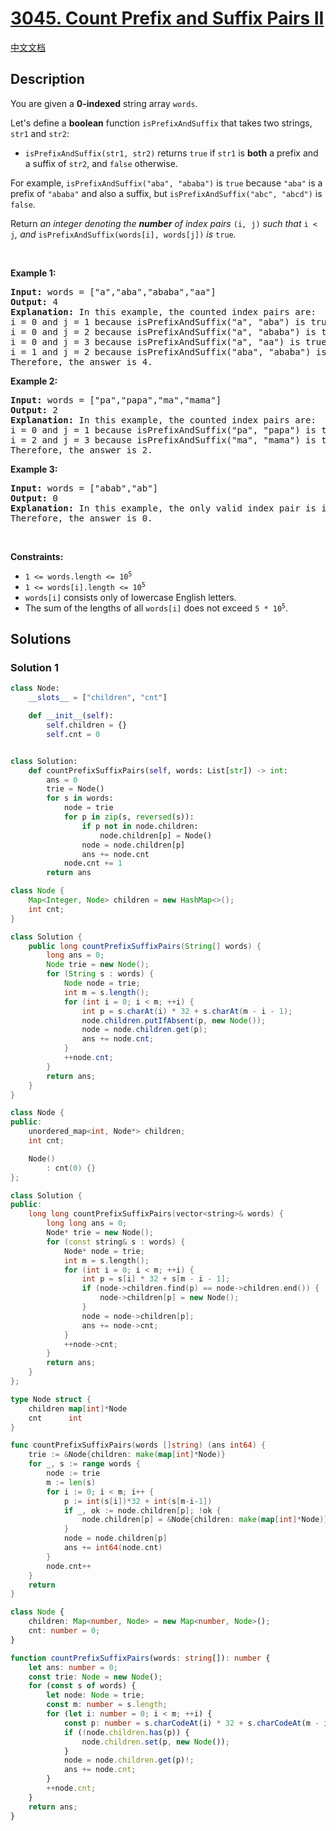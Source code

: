 # [3045. Count Prefix and Suffix Pairs II](https://leetcode.com/problems/count-prefix-and-suffix-pairs-ii)

[中文文档](/solution/3000-3099/3045.Count%20Prefix%20and%20Suffix%20Pairs%20II/README.md)

<!-- tags: -->

## Description

<p>You are given a <strong>0-indexed</strong> string array <code>words</code>.</p>

<p>Let&#39;s define a <strong>boolean</strong> function <code>isPrefixAndSuffix</code> that takes two strings, <code>str1</code> and <code>str2</code>:</p>

<ul>
	<li><code>isPrefixAndSuffix(str1, str2)</code> returns <code>true</code> if <code>str1</code> is <strong>both</strong> a <span data-keyword="string-prefix">prefix</span> and a <span data-keyword="string-suffix">suffix</span> of <code>str2</code>, and <code>false</code> otherwise.</li>
</ul>

<p>For example, <code>isPrefixAndSuffix(&quot;aba&quot;, &quot;ababa&quot;)</code> is <code>true</code> because <code>&quot;aba&quot;</code> is a prefix of <code>&quot;ababa&quot;</code> and also a suffix, but <code>isPrefixAndSuffix(&quot;abc&quot;, &quot;abcd&quot;)</code> is <code>false</code>.</p>

<p>Return <em>an integer denoting the <strong>number</strong> of index pairs </em><code>(i<em>, </em>j)</code><em> such that </em><code>i &lt; j</code><em>, and </em><code>isPrefixAndSuffix(words[i], words[j])</code><em> is </em><code>true</code><em>.</em></p>

<p>&nbsp;</p>
<p><strong class="example">Example 1:</strong></p>

<pre>
<strong>Input:</strong> words = [&quot;a&quot;,&quot;aba&quot;,&quot;ababa&quot;,&quot;aa&quot;]
<strong>Output:</strong> 4
<strong>Explanation:</strong> In this example, the counted index pairs are:
i = 0 and j = 1 because isPrefixAndSuffix(&quot;a&quot;, &quot;aba&quot;) is true.
i = 0 and j = 2 because isPrefixAndSuffix(&quot;a&quot;, &quot;ababa&quot;) is true.
i = 0 and j = 3 because isPrefixAndSuffix(&quot;a&quot;, &quot;aa&quot;) is true.
i = 1 and j = 2 because isPrefixAndSuffix(&quot;aba&quot;, &quot;ababa&quot;) is true.
Therefore, the answer is 4.</pre>

<p><strong class="example">Example 2:</strong></p>

<pre>
<strong>Input:</strong> words = [&quot;pa&quot;,&quot;papa&quot;,&quot;ma&quot;,&quot;mama&quot;]
<strong>Output:</strong> 2
<strong>Explanation:</strong> In this example, the counted index pairs are:
i = 0 and j = 1 because isPrefixAndSuffix(&quot;pa&quot;, &quot;papa&quot;) is true.
i = 2 and j = 3 because isPrefixAndSuffix(&quot;ma&quot;, &quot;mama&quot;) is true.
Therefore, the answer is 2.  </pre>

<p><strong class="example">Example 3:</strong></p>

<pre>
<strong>Input:</strong> words = [&quot;abab&quot;,&quot;ab&quot;]
<strong>Output:</strong> 0
<strong>Explanation: </strong>In this example, the only valid index pair is i = 0 and j = 1, and isPrefixAndSuffix(&quot;abab&quot;, &quot;ab&quot;) is false.
Therefore, the answer is 0.</pre>

<p>&nbsp;</p>
<p><strong>Constraints:</strong></p>

<ul>
	<li><code>1 &lt;= words.length &lt;= 10<sup>5</sup></code></li>
	<li><code>1 &lt;= words[i].length &lt;= 10<sup>5</sup></code></li>
	<li><code>words[i]</code> consists only of lowercase English letters.</li>
	<li>The sum of the lengths of all <code>words[i]</code> does not exceed <code>5 * 10<sup>5</sup></code>.</li>
</ul>

## Solutions

### Solution 1

<!-- tabs:start -->

```python
class Node:
    __slots__ = ["children", "cnt"]

    def __init__(self):
        self.children = {}
        self.cnt = 0


class Solution:
    def countPrefixSuffixPairs(self, words: List[str]) -> int:
        ans = 0
        trie = Node()
        for s in words:
            node = trie
            for p in zip(s, reversed(s)):
                if p not in node.children:
                    node.children[p] = Node()
                node = node.children[p]
                ans += node.cnt
            node.cnt += 1
        return ans
```

```java
class Node {
    Map<Integer, Node> children = new HashMap<>();
    int cnt;
}

class Solution {
    public long countPrefixSuffixPairs(String[] words) {
        long ans = 0;
        Node trie = new Node();
        for (String s : words) {
            Node node = trie;
            int m = s.length();
            for (int i = 0; i < m; ++i) {
                int p = s.charAt(i) * 32 + s.charAt(m - i - 1);
                node.children.putIfAbsent(p, new Node());
                node = node.children.get(p);
                ans += node.cnt;
            }
            ++node.cnt;
        }
        return ans;
    }
}
```

```cpp
class Node {
public:
    unordered_map<int, Node*> children;
    int cnt;

    Node()
        : cnt(0) {}
};

class Solution {
public:
    long long countPrefixSuffixPairs(vector<string>& words) {
        long long ans = 0;
        Node* trie = new Node();
        for (const string& s : words) {
            Node* node = trie;
            int m = s.length();
            for (int i = 0; i < m; ++i) {
                int p = s[i] * 32 + s[m - i - 1];
                if (node->children.find(p) == node->children.end()) {
                    node->children[p] = new Node();
                }
                node = node->children[p];
                ans += node->cnt;
            }
            ++node->cnt;
        }
        return ans;
    }
};
```

```go
type Node struct {
	children map[int]*Node
	cnt      int
}

func countPrefixSuffixPairs(words []string) (ans int64) {
	trie := &Node{children: make(map[int]*Node)}
	for _, s := range words {
		node := trie
		m := len(s)
		for i := 0; i < m; i++ {
			p := int(s[i])*32 + int(s[m-i-1])
			if _, ok := node.children[p]; !ok {
				node.children[p] = &Node{children: make(map[int]*Node)}
			}
			node = node.children[p]
			ans += int64(node.cnt)
		}
		node.cnt++
	}
	return
}
```

```ts
class Node {
    children: Map<number, Node> = new Map<number, Node>();
    cnt: number = 0;
}

function countPrefixSuffixPairs(words: string[]): number {
    let ans: number = 0;
    const trie: Node = new Node();
    for (const s of words) {
        let node: Node = trie;
        const m: number = s.length;
        for (let i: number = 0; i < m; ++i) {
            const p: number = s.charCodeAt(i) * 32 + s.charCodeAt(m - i - 1);
            if (!node.children.has(p)) {
                node.children.set(p, new Node());
            }
            node = node.children.get(p)!;
            ans += node.cnt;
        }
        ++node.cnt;
    }
    return ans;
}
```

<!-- tabs:end -->

<!-- end -->
